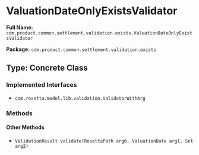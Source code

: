 # ValuationDateOnlyExistsValidator

**Full Name:** `cdm.product.common.settlement.validation.exists.ValuationDateOnlyExistsValidator`

**Package:** `cdm.product.common.settlement.validation.exists`

## Type: Concrete Class

### Implemented Interfaces

- `com.rosetta.model.lib.validation.ValidatorWithArg`

### Methods

#### Other Methods

- `ValidationResult validate(RosettaPath arg0, ValuationDate arg1, Set arg2)`

